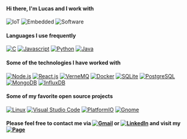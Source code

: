 <!--<img align='right' src="https://github.com/lucaslui/lucaslui/blob/master/iot11-development.gif" width=50%> -->

#### Hi there, I'm Lucas and I work with 

![IoT](https://img.shields.io/badge/-Internet%20of%20Things-ffa804?style=flat)
![Embedded](https://img.shields.io/badge/-Embedded%20Systems-D14836?style=flat)
![Software](https://img.shields.io/badge/-Software%20Development-4d008f?style=flat)

#### Languages I use frequently

[![C](https://img.shields.io/badge/-C%2FC++-0077B5?style=flat&logo=c%2b%2b&logoColor=white)](https://gcc.gnu.org/)
[![Javascript](https://img.shields.io/badge/-JavaScript-ffa804?style=flat&logo=javascript&logoColor=white)](https://nodejs.org/en/)
[![Python](https://img.shields.io/badge/-Python-4d008f?style=flat&logo=python&logoColor=white)](https://www.python.org/)
[![Java](https://img.shields.io/badge/-Java-D14836?style=flat&logo=java&logoColor=white)](https://www.oracle.com/java/technologies/)

#### Some of the technologies I have worked with

[![Node.js](https://img.shields.io/badge/-Node.js-339933?style=flat&logo=node.js&logoColor=white)](https://nodejs.org/en/) 
[![React.js](https://img.shields.io/badge/-React.js-22ADF6?style=flat&logo=react&logoColor=white)](https://pt-br.reactjs.org/)
[![VerneMQ](https://img.shields.io/badge/-VerneMQ-3C5280?style=flat&logo=eclipse-mosquitto&logoColor=white)](https://vernemq.com/)
[![Docker](https://img.shields.io/badge/-Docker-0077B5?style=flat&logo=docker&logoColor=white)](https://www.docker.com/)
[![SQLite](https://img.shields.io/badge/-SQLite-003B57?style=flat&logo=sqlite&logoColor=white)](https://www.sqlite.org/)
[![PostgreSQL](https://img.shields.io/badge/-PostgreSQL-336791?style=flat&logo=postgresql&logoColor=white)](https://www.postgresql.org/)
[![MongoDB](https://img.shields.io/badge/-MongoDB-47A248?style=flat&logo=mongodb&logoColor=white)](https://www.mongodb.com/)
[![InfluxDB](https://img.shields.io/badge/-InfluxDB-22ADF6?style=flat&logo=influxdb&logoColor=white)](https://www.influxdata.com/)

#### Some of my favorite open source projects

[![Linux](https://img.shields.io/badge/-Linux-D14836?style=flat&logo=linux&logoColor=white)](https://www.linuxfoundation.org/)
[![Visual Studio Code](https://img.shields.io/badge/-VSCode-007ACC?style=flat&logo=visual-studio-code&logoColor=white)](https://github.com/microsoft/vscode)
[![PlatformIO](https://img.shields.io/badge/-PlatformIO-E34F26?style=flat&logo=bilibili&logoColor=white)](https://platformio.org/)
[![Gnome](https://img.shields.io/badge/-Gnome-4A86CF?style=flat&logo=gnome&logoColor=white)](https://www.gnome.org/)

#### Please feel free to contact me via [![Gmail](https://img.shields.io/badge/-Email-D14836?style=flat&logo=gmail&logoColor=white)](mailto:lucasluimotta@gmail.com) or [![LinkedIn](https://img.shields.io/badge/-Linkedin-0077B5?style=flat&logo=linkedin&logoColor=white)](https://www.linkedin.com/in/lucas-lui-motta-eng/) and visit my [![Page](https://img.shields.io/badge/-Page-000000?style=flat&logo=houzz&logoColor=white)](https://lucaslui.github.io/blog/)
